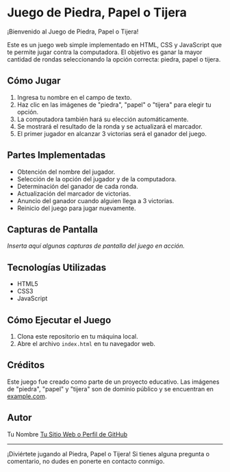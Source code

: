 # Juego de Piedra, Papel o Tijera

¡Bienvenido al Juego de Piedra, Papel o Tijera!

Este es un juego web simple implementado en HTML, CSS y JavaScript que te permite jugar contra la computadora. El objetivo es ganar la mayor cantidad de rondas seleccionando la opción correcta: piedra, papel o tijera.

## Cómo Jugar

1. Ingresa tu nombre en el campo de texto.
2. Haz clic en las imágenes de "piedra", "papel" o "tijera" para elegir tu opción.
3. La computadora también hará su elección automáticamente.
4. Se mostrará el resultado de la ronda y se actualizará el marcador.
5. El primer jugador en alcanzar 3 victorias será el ganador del juego.

## Partes Implementadas

- Obtención del nombre del jugador.
- Selección de la opción del jugador y de la computadora.
- Determinación del ganador de cada ronda.
- Actualización del marcador de victorias.
- Anuncio del ganador cuando alguien llega a 3 victorias.
- Reinicio del juego para jugar nuevamente.

## Capturas de Pantalla

_Inserta aquí algunas capturas de pantalla del juego en acción._

## Tecnologías Utilizadas

- HTML5
- CSS3
- JavaScript

## Cómo Ejecutar el Juego

1. Clona este repositorio en tu máquina local.
2. Abre el archivo `index.html` en tu navegador web.

## Créditos

Este juego fue creado como parte de un proyecto educativo. Las imágenes de "piedra", "papel" y "tijera" son de dominio público y se encuentran en [example.com](#).

## Autor

Tu Nombre
[Tu Sitio Web o Perfil de GitHub](https://github.com/tuusuario)

---

¡Diviértete jugando al Piedra, Papel o Tijera! Si tienes alguna pregunta o comentario, no dudes en ponerte en contacto conmigo.
